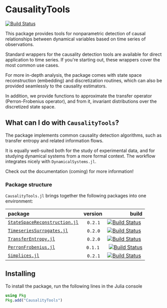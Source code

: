 # CausalityTools

[![Build Status](https://travis-ci.org/kahaaga/CausalityTools.jl.svg?branch=master)](https://travis-ci.org/kahaaga/CausalityTools.jl)

This package provides tools for nonparametric detection of causal relationships between dynamical variables based on time series of observations.

Standard wrappers for the causality detection tools are available for direct application to time
series. If you're starting out, these wrappers cover the most common use cases.

For more in-depth analysis, the package comes with state space reconstruction (embedding) and
discretization routines, which can also be provided seamlessly to the causality estimators.

In addition, we provide functions to approximate the transfer operator
(Perron-Frobenius operator), and from it, invariant distributions over the discretized state
space.

## What can I do with `CausalityTools`?
The package implements common causality detection algorithms, such as transfer entropy and related information flows.

It is equally well-suited both for the study of experimental data, and for studying dynamical systems from a more formal context. The workflow integrates nicely with `DynamicalSystems.jl`.

Check out the documentation (coming) for more information!


### Package structure
`CausalityTools.jl` brings together the following packages into one environment:


| package | version |  build |  
| :---   |    :---:    |   ---: |  
| [`StateSpaceReconstruction.jl`](https://github.com/kahaaga/StateSpaceReconstruction.jl/) | `0.2.1` | [![Build Status](https://travis-ci.org/kahaaga/StateSpaceReconstruction.jl.svg?branch=master)](https://travis-ci.org/kahaaga/StateSpaceReconstruction.jl) |
| [`TimeseriesSurrogates.jl`](https://github.com/kahaaga/TimeseriesSurrogates.jl/) | `0.2.0` | [![Build Status](https://travis-ci.org/kahaaga/TimeseriesSurrogates.jl.svg?branch=master)](https://travis-ci.org/kahaaga/TimeseriesSurrogates.jl) |
| [`TransferEntropy.jl`](https://github.com/kahaaga/TransferEntropy.jl/) | `0.2.0` | [![Build Status](https://travis-ci.org/kahaaga/TransferEntropy.jl.svg?branch=master)](https://travis-ci.org/kahaaga/TransferEntropy.jl) |
| [`PerronFrobenius.jl`](https://github.com/kahaaga/PerronFrobenius.jl/) | `0.1.1`  | [![Build Status](https://travis-ci.org/kahaaga/PerronFrobenius.jl.svg?branch=master)](https://travis-ci.org/kahaaga/PerronFrobenius.jl) |
| [`Simplices.jl`](https://github.com/kahaaga/Simplices.jl/) | `0.2.1` | [![Build Status](https://travis-ci.org/kahaaga/Simplices.jl.svg?branch=master)](https://travis-ci.org/kahaaga/Simplices.jl) |


## Installing
To install the package, run the following lines in the Julia console

```julia
using Pkg
Pkg.add("CausalityTools")
```
